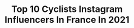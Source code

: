 ---
title: Top 10 Cyclists Instagram Influencers In France In 2021
description: >-
  Find top cyclists Instagram influencers in France in 2021. Most popular hashtags: #cycling #cyclinglife #tdf2020.
platform: Instagram
hits: 79
text_top: Discover the top-rated Instagram accounts on inBeat.
text_bottom: Our database aggregates 79 Instagram influencers like this in France for you to connect with.
profiles:
  - username: "primozroglic"
    fullname: >-
      Primoz Roglic
    bio: >-
      Ex skijumper from Slovenia, now a pro cyclist riding for Team Jumbo - Visma🚴🏻
    location: "France"
    followers: 348995
    engagement: 1412
    commentsToLikes: 0.010021
    id: ck0u6l3t928dl0i19pc04ie0p
    verified: false
    hashtags: "#vuelta, #lavuelta20, #teamjumbovisma, #cyclinglife"
  - username: "yoyo.offredo"
    fullname: >-
      Yoann Offredo
    bio: >-
      French Pro cyclist 🇫🇷🚴🏻 for @circuswgt 🎪 Beers lover @bieredesamis 🍺 Globe-trotter 🌍 Cobbles addict @cube.bikes 🇧🇪
    location: "France"
    followers: 42235
    engagement: 1056
    commentsToLikes: 0.012407
    id: ck6u15t7cjrkd0j71xvbwp3ia
    verified: false
    hashtags: "#bieresdesamis, #circus, #wantygobert, #towalkagain"
  - username: "iding410"
    fullname: >-
      이딩(eding)
    bio: >-
      Ambassador BMC korea🇰🇷 GranfondoWorldTour Pella,HJC,roka,GARMIN,Giro,Aftershokz Mavic,rpmsports,dlkiller 모즈엠버서더 @moz.culture @noname_cyclist_factory
    location: "France"
    followers: 119420
    engagement: 213
    commentsToLikes: 0.024609
    id: ck5pywb22y4050i11rryh1jxt
    verified: true
    hashtags: "#cycling, #ride, #pella, #roka"
  - username: "michaelmorkov"
    fullname: >-
      Michael Mørkøv
    bio: >-
      🇩🇰 Pro cyclist @ Deceuninck - Quick-Step cycling team.
    location: "France"
    followers: 18228
    engagement: 843
    commentsToLikes: 0.006051
    id: ck0udr1s1jrsz0i1966xtij6t
    verified: false
    hashtags: "#1000piecepuzzle, #sworksexos, #frederik, #nophotoshop"
  - username: "clementventurini"
    fullname: >-
      Clément
    bio: >-
      Cyclist rider @ag2rlamondiale_procyclingteam 💙❤️
    location: "France"
    followers: 17302
    engagement: 912
    commentsToLikes: 0.004178
    id: ck5q6jf5nxmt20i112vq01kc2
    verified: false
    hashtags: ""
  - username: "maxime_bouet"
    fullname: >-
      Maxime
    bio: >-
      🇫🇷 Coureur #cycliste professionnel chez @arkeasamsic | French professional cyclist with #TeamArkeaSamsic 👨‍👧Papa de Victoire ✌️#allezleblond #cycling
    location: "France"
    followers: 10113
    engagement: 763
    commentsToLikes: 0.019312
    id: ck5zkvrrvk91k0i14678jr3ad
    verified: false
    hashtags: "#cycling, #cyclisme, #ilovemyjob, #tousensemble"
  - username: "andrea.bagioli"
    fullname: >-
      Andrea Bagioli
    bio: >-
      Professional cyclist for @deceuninck_quickstepteam
    location: "France"
    followers: 12028
    engagement: 1915
    commentsToLikes: 0.012220
    id: ckf5mpoetux5p0j2340cy1gqn
    verified: false
    hashtags: "#lavuelta, #deceuninckquickstepteam, #spain, #lavuelta2020"
  - username: "maximilian_schachmann"
    fullname: >-
      Maximilian Schachmann
    bio: >-
      Pro cyclist for Team Bora Hansgrohe 🟡 Paris-Nice 2020 🇩🇪 Former German national champion 🇮🇹 Giro d'Italia stage winner Ambassador for RightToPlay
    location: "France"
    followers: 41286
    engagement: 1215
    commentsToLikes: 0.008433
    id: ck5hnfi02noze0i11s5zit6me
    verified: false
    hashtags: "#letour, #tdf2020, #tdf, #tourdefrance"
  - username: "alexysbrnl"
    fullname: >-
      A L E X Y S ⚡️ B R U N E L
    bio: >-
      Je crois, que tout ce qui ne nous tue pas nous rend simplement plus...bizarre 🃏 Pro cyclist for @equipegroupamafdj 🍀 🇫🇷x3 – 🇪🇺x1
    location: "France"
    followers: 5747
    engagement: 1214
    commentsToLikes: 0.003511
    id: ck6u33hhovhax0j71ibrn8r2b
    verified: false
    hashtags: "#equipegroupamafdj, #667, #contiroad, #fdj"
  - username: "nilspolitt"
    fullname: >-
      Nils Politt
    bio: >-
      Pro Cyclist 🚴‍♂️
    location: "France"
    followers: 32010
    engagement: 970
    commentsToLikes: 0.007247
    id: ck5py264dtyke0i11jpmtqg3b
    verified: true
    hashtags: "#maxxistires, #orangeseal, #girohelmets, #4iiiipowermeter"
---